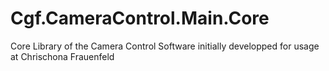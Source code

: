 # Cgf.CameraControl.Main.Core
Core Library of the Camera Control Software initially developped for usage at Chrischona Frauenfeld
